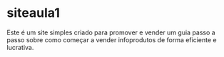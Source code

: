# siteaula1
Este é um site simples criado para promover e vender um guia passo a passo sobre como começar a vender infoprodutos de forma eficiente e lucrativa.
